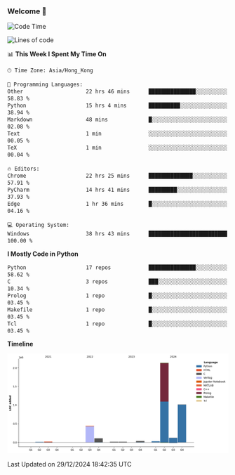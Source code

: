 ### Welcome 👋

<!--START_SECTION:waka-->
![Code Time](http://img.shields.io/badge/Code%20Time-1%2C229%20hrs%2033%20mins-blue)

![Lines of code](https://img.shields.io/badge/From%20Hello%20World%20I%27ve%20Written-3.9%20million%20lines%20of%20code-blue)

📊 **This Week I Spent My Time On** 

```text
🕑︎ Time Zone: Asia/Hong_Kong

💬 Programming Languages: 
Other                    22 hrs 46 mins      ███████████████░░░░░░░░░░   58.83 % 
Python                   15 hrs 4 mins       ██████████░░░░░░░░░░░░░░░   38.94 % 
Markdown                 48 mins             █░░░░░░░░░░░░░░░░░░░░░░░░   02.08 % 
Text                     1 min               ░░░░░░░░░░░░░░░░░░░░░░░░░   00.05 % 
TeX                      1 min               ░░░░░░░░░░░░░░░░░░░░░░░░░   00.04 % 

🔥 Editors: 
Chrome                   22 hrs 25 mins      ██████████████░░░░░░░░░░░   57.91 % 
PyCharm                  14 hrs 41 mins      █████████░░░░░░░░░░░░░░░░   37.93 % 
Edge                     1 hr 36 mins        █░░░░░░░░░░░░░░░░░░░░░░░░   04.16 % 

💻 Operating System: 
Windows                  38 hrs 43 mins      █████████████████████████   100.00 % 
```

**I Mostly Code in Python** 

```text
Python                   17 repos            ███████████████░░░░░░░░░░   58.62 % 
C                        3 repos             ███░░░░░░░░░░░░░░░░░░░░░░   10.34 % 
Prolog                   1 repo              █░░░░░░░░░░░░░░░░░░░░░░░░   03.45 % 
Makefile                 1 repo              █░░░░░░░░░░░░░░░░░░░░░░░░   03.45 % 
Tcl                      1 repo              █░░░░░░░░░░░░░░░░░░░░░░░░   03.45 % 
```



**Timeline**

![Lines of Code chart](https://raw.githubusercontent.com/xhj2501/xhj2501/main/assets/bar_graph.png)


 Last Updated on 29/12/2024 18:42:35 UTC
<!--END_SECTION:waka-->

